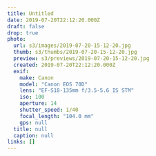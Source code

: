 ```yaml
---
title: Untitled
date: 2019-07-20T22:12:20.000Z
draft: false
drop: true
photo:
  url: s3/images/2019-07-20-15-12-20.jpg
  thumb: s3/thumbs/2019-07-20-15-12-20.jpg
  preview: s3/previews/2019-07-20-15-12-20.jpg
  created: 2019-07-20T22:12:20.000Z
  exif:
    make: Canon
    model: "Canon EOS 70D"
    lens: "EF-S18-135mm f/3.5-5.6 IS STM"
    iso: 100
    aperture: 14
    shutter_speed: 1/40
    focal_length: "104.0 mm"
    gps: null
  title: null
  caption: null
links: []
---
```

